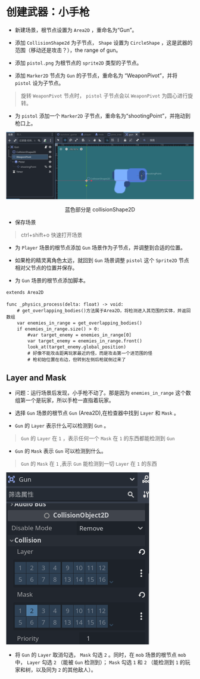 # 创建武器：小手枪

- 新建场景，根节点设置为 `Area2D` ，重命名为“Gun”。

- 添加 `CollisionShape2d` 为子节点， `Shape` 设置为 `CircleShape` ，这是武器的范围（移动还是攻击？），the range of gun。

- 添加 `pistol.png` 为根节点的 `sprite2D` 类型的子节点。

- 添加 `Marker2D` 节点为 `Gun` 的子节点，重命名为 “WeaponPivot”，并将 `pistol` 设为子节点。

> 旋转 `WeaponPivot` 节点时， `pistol` 子节点会以 `WeaponPivot` 为圆心进行旋转。

- 为 `pistol` 添加一个 `Marker2D` 子节点，重命名为“shootingPoint”，并拖动到枪口上。

![Gun场景树](image-8.png)

<center>蓝色部分是 collisionShape2D </center>

- 保存场景

> ctrl+shift+o 快速打开场景

- 为 `Player` 场景的根节点添加 `Gun` 场景作为子节点，并调整到合适的位置。

- 如果枪的精灵离角色太远，就回到 `Gun` 场景调整 `pistol` 这个 `Sprite2D` 节点相对父节点的位置并保存。

- 为 `Gun` 场景的根节点添加脚本。

```gdscript
extends Area2D

func _physics_process(delta: float) -> void:
	# get_overlapping_bodies()方法属于Area2D，将检测进入其范围的实体，并返回数组
	var enemies_in_range = get_overlapping_bodies()
	if enemies_in_range.size() > 0:
		#var target_enemy = enemies_in_range[0]
		var target_enemy = enemies_in_range.front()
		look_at(target_enemy.global_position)
		# 好像不能攻击距离玩家最近的怪，而是攻击第一个进范围的怪
    	# 枪初始位置在右边，但转到左侧后枪就倒过来了
```

## Layer and Mask

- 问题：运行场景后发现，小手枪不动了。那是因为 `enemies_in_range` 这个数组第一个是玩家，所以手枪一直指着玩家。

- 选择 `Gun` 场景的根节点 `Gun` (Area2D),在检查器中找到 `Layer` 和 `Mask` 。

- `Gun` 的 `Layer` 表示什么可以检测到 `Gun` 。

> `Gun` 的 `Layer` 在 `1` ，表示任何一个 `Mask` 在 `1` 的东西都能检测到 `Gun`

- `Gun` 的 `Mask` 表示 `Gun` 可以检测到什么。

>  `Gun` 的 `Mask` 在 `1` ,表示 `Gun` 能检测到一切 `Layer` 在 `1` 的东西

![layer and mask](image-9.png)

- 将 `Gun` 的 `Layer` 取消勾选， `Mask` 勾选 `2` 。同时，在 `mob` 场景的根节点 `mob` 中， `Layer` 勾选 `2` （能被 `Gun` 检测到）； `Mask` 勾选 `1` 和 `2` （能检测到 `1` 的玩家和树，以及同为 `2` 的其他敌人）。
